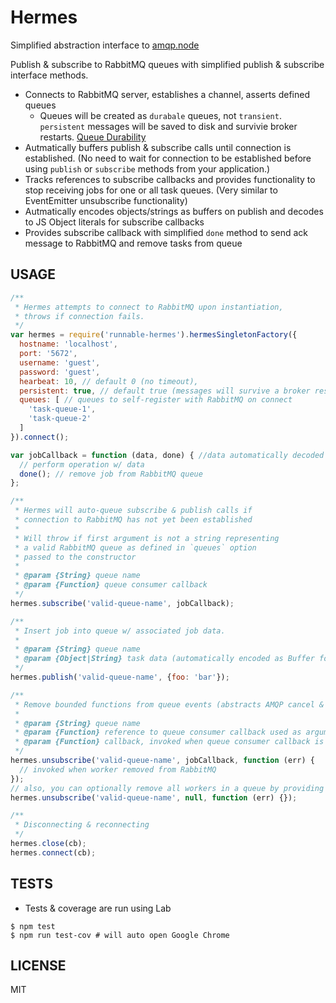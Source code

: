 Hermes
======

Simplified abstraction interface to [amqp.node](https://github.com/squaremo/amqp.node)  

Publish & subscribe to RabbitMQ queues with simplified publish & subscribe interface
methods.  

- Connects to RabbitMQ server, establishes a channel, asserts defined queues 
  - Queues will be created as `durabale` queues, not `transient`. `persistent` messages will be saved to disk and survivie broker restarts. [Queue Durability](https://www.rabbitmq.com/tutorials/amqp-concepts.html#queue-durability)
- Autmatically buffers publish & subscribe calls until connection is established. (No need to wait for connection to be established before using `publish` or `subscribe` methods from your application.)
- Tracks references to subscribe callbacks and provides functionality to stop receiving jobs for one or all task queues. (Very similar to EventEmitter unsubscribe functionality)
- Autmatically encodes objects/strings as buffers on publish and decodes to JS Object literals for subscribe callbacks
- Provides subscribe callback with simplified `done` method to send ack message to RabbitMQ and remove tasks from queue

USAGE
-----
```js
/**
 * Hermes attempts to connect to RabbitMQ upon instantiation,
 * throws if connection fails.
 */
var hermes = require('runnable-hermes').hermesSingletonFactory({
  hostname: 'localhost',
  port: '5672',
  username: 'guest',
  password: 'guest',
  hearbeat: 10, // default 0 (no timeout),
  persistent: true, // default true (messages will survive a broker restart event)
  queues: [ // queues to self-register with RabbitMQ on connect
    'task-queue-1',
    'task-queue-2'
  ]
}).connect();

var jobCallback = function (data, done) { //data automatically decoded into object or string
  // perform operation w/ data
  done(); // remove job from RabbitMQ queue
};

/**
 * Hermes will auto-queue subscribe & publish calls if
 * connection to RabbitMQ has not yet been established
 *
 * Will throw if first argument is not a string representing
 * a valid RabbitMQ queue as defined in `queues` option
 * passed to the constructor
 *
 * @param {String} queue name
 * @param {Function} queue consumer callback
 */
hermes.subscribe('valid-queue-name', jobCallback);

/**
 * Insert job into queue w/ associated job data.
 *
 * @param {String} queue name
 * @param {Object|String} task data (automatically encoded as Buffer for transmisison to RabbitMQ, will be automatically decoded in subscribe)
 */
hermes.publish('valid-queue-name', {foo: 'bar'});

/**
 * Remove bounded functions from queue events (abstracts AMQP cancel & consumerTags)
 *
 * @param {String} queue name
 * @param {Function} reference to queue consumer callback used as argument to `hermes.subscribe`
 * @param {Function} callback, invoked when queue consumer callback is no longer consuming from queue
 */
hermes.unsubscribe('valid-queue-name', jobCallback, function (err) {
  // invoked when worker removed from RabbitMQ
});
// also, you can optionally remove all workers in a queue by providing null instead of a reference to a single queue consumer callback
hermes.unsubscribe('valid-queue-name', null, function (err) {});

/**
 * Disconnecting & reconnecting
 */
hermes.close(cb);
hermes.connect(cb);
```

TESTS
-----
 - Tests & coverage are run using Lab
```
$ npm test
$ npm run test-cov # will auto open Google Chrome
```

LICENSE
-------
MIT
